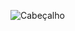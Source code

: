 ![Cabeçalho](https://github-readme-header-generator.vercel.app/api?username=beatriz-almeida&theme=dark)
